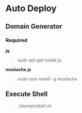 # Auto Deploy

## Domain Generator

### Required

**jq**
> sudo apt-get install jq


**mustache.js**
> sudo npm install -g mustache

## Execute Shell

> ./domain/start.sh
